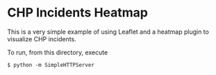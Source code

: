 # CHP Incidents Heatmap

This is a very simple example of using Leaflet and a heatmap plugin to visualize CHP incidents.

To run, from this directory, execute

```
$ python -m SimpleHTTPServer
```

